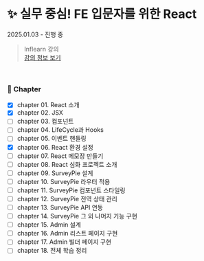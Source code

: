 # ✨ 실무 중심! FE 입문자를 위한 React

2025.01.03 - 진행 중

> Inflearn 강의  
> [강의 정보 보기](https://www.inflearn.com/course/%EB%A6%AC%EC%95%A1%ED%8A%B8-%EC%8B%A4%EB%AC%B4%EC%84%9C%EB%B9%84%EC%8A%A4-%EC%A0%9C%EC%9E%91%ED%95%98%EA%B8%B0)

<br>

### 🌱 Chapter

- [x] chapter 01. React 소개
- [x] chapter 02. JSX
- [ ] chapter 03. 컴포넌트
- [ ] chapter 04. LifeCycle과 Hooks
- [ ] chapter 05. 이벤트 핸들링
- [x] chapter 06. React 환경 설정
- [ ] chapter 07. React 메모장 만들기
- [ ] chapter 08. React 심화 프로젝트 소개
- [ ] chapter 09. SurveyPie 설계
- [ ] chapter 10. SurveyPie 라우터 적용
- [ ] chapter 11. SurveyPie 컴포넌트 스타일링
- [ ] chapter 12. SurveyPie 전역 상태 관리
- [ ] chapter 13. SurveyPie API 연동
- [ ] chapter 14. SurveyPie 그 외 나머지 기능 구현
- [ ] chapter 15. Admin 설계
- [ ] chapter 16. Admin 리스트 페이지 구현
- [ ] chapter 17. Admin 빌더 페이지 구현
- [ ] chapter 18. 전체 학습 정리
